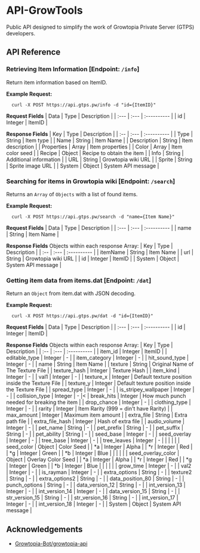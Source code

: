 # API-GrowTools
Public API designed to simplify the work of Growtopia Private Server (GTPS) developers.

## API Reference
### Retrieving Item Information [Endpoint: `/info`]
Return item information based on ItemID.

**Example Request:**
```https
  curl -X POST https://api.gtps.pw/info -d "id={ItemID}"
```

**Request Fields**
| Data | Type | Description |
| :--- | :--- | :---------- |
| id | Integer | ItemID |

**Response Fields**
| Key | Type | Description |
| :-- | :--- | :---------- |
| Type | String | Item type |
| Name | String | Item Name |
| Description | String | Item description |
| Properties | Array | Item properties |
| Color | Array | Item color seed |
| Recipe | Object | Recipe to obtain the item |
| Info | String | Additional information |
| URL | String | Growtopia wiki URL |
| Sprite | String | Sprite image URL |
| System | Object | System API message |


### Searching for items in Growtopia wiki [Endpoint: `/search`]
Returns an `Array` of `Objects` with a list of found items.

**Example Request:**
```https
  curl -X POST https://api.gtps.pw/search -d "name={Item Name}"
```

**Request Fields**
| Data | Type | Description |
| :--- | :--- | :---------- |
| name | String | Item Name |

**Response Fields**
Objects within each response Array:
| Key | Type | Description |
| :-- | :--- | :---------- |
| itemName | String | Item Name |
| url | String | Growtopia wiki URL |
| id | Integer | ItemID |
| System | Object | System API message |


### Getting item data from items.dat [Endpoint: `/dat`]
Return an `Object` from item.dat with JSON decoding.

**Example Request:**
```https
  curl -X POST https://api.gtps.pw/dat -d "id={ItemID}"
```

**Request Fields**
| Data | Type | Description |
| :--- | :--- | :---------- |
| id | Integer | ItemID |

**Response Fields**
Objects within each response Array:
| Key | Type | Description |
| :-- | :--- | :---------- |
| item_id | Integer | ItemID |
| editable_type | Integer | - |
| item_category | Integer | - |
| hit_sound_type | Integer | - |
| name | String | Item Name |
| texture | String | Original Name of The Texture File |
| texture_hash | Integer | Texture Hash |
| item_kind | Integer | - |
| val1 | Integer | - |
| texture_x | Integer | Default texture position inside the Texture File |
| texture_y | Integer | Default texture position inside the Texture File |
| spread_type | Integer | - |
| is_stripey_wallpaper | Integer | - |
| collision_type | Integer | - |<
| break_hits | Integer | How much punch needed for breaking the item |
| drop_chance | Integer | - |
| clothing_type | Integer | - |
| rarity | Integer | Item Rarity (999 = din't have Rarity) |
| max_amount | Integer | Maximum item amount |
| extra_file | String | Extra path file |
| extra_file_hash | Integer | Hash of extra file |
| audio_volume | Integer | - |
| pet_name | String | - |
| pet_prefix | String | - |
| pet_suffix | String | - |
| pet_ability | String | - |
| seed_base | Integer | - |
| seed_overlay | Integer | - |
| tree_base | Integer | - |
| tree_leaves | Integer | - |
|  |  |  |
| seed_color | Object | Color Seed |
| *a | Integer | Alpha |
| *r | Integer | Red |
| *g | Integer | Green |
| *b | Integer | Blue |
|  |  |  |
| seed_overlay_color | Object | Overlay Color Seed |
| *a | Integer | Alpha |
| *r | Integer | Red |
| *g | Integer | Green |
| *b | Integer | Blue |
|  |  |  |
| grow_time | Integer | - |
| val2 | Integer | - |
| is_rayman | Integer | - |
| extra_options | String | - |
| texture2 | String | - |
| extra_options2 | String | - |
| data_position_80 | String | - |
| punch_options | String | - |
| data_version_12 | String | - |
| int_version_13 | Integer | - |
| int_version_14 | Integer | - |
| data_version_15 | String | - |
| str_version_15 | String | - |
| str_version_16 | String | - |
| int_version_17 | Integer | - |
| int_version_18 | Integer | - |
| System | Object | System API message |


## Acknowledgements
- [Growtopia-Bot/growtopia-api](https://github.com/Growtopian-Bot/growtopia-api.git)